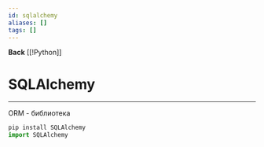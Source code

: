 ```yaml
---
id: sqlalchemy
aliases: []
tags: []
---
```

**Back**
    [[!Python]]

# SQLAlchemy
---
ORM - библиотека

```python
pip install SQLAlchemy
import SQLAlchemy
```
